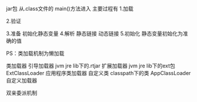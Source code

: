 
jar包 从.class文件的 main()方法进入
主要过程有
1.加载

2.验证

3.准备
	初始化静态变量
4.解析
	静态链接
	动态链接
5.初始化
	静态变量初始化为准确的值

PS：类加载机制为懒加载


类加载器
引导加载器 jvm jre lib下的.rtjar 
扩展加载器 jvm jre lib下的ext包 ExtClassLoader
应用程序类加载器 自定义类 classpath下的类   AppClassLoader
自定义加载器  

双亲委派机制
